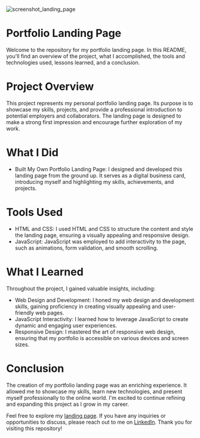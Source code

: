 ![screenshot_landing_page](https://github.com/CLizardi/landing_page/assets/52866379/a6ddc716-1abe-4b9c-91a9-85b7861a3a25)

# Portfolio Landing Page
Welcome to the repository for my portfolio landing page. In this README, you'll find an overview of the project, what I accomplished, the tools and technologies used, lessons learned, and a conclusion.

# Project Overview
This project represents my personal portfolio landing page. Its purpose is to showcase my skills, projects, and provide a professional introduction to potential employers and collaborators. The landing page is designed to make a strong first impression and encourage further exploration of my work.

# What I Did
* Built My Own Portfolio Landing Page: I designed and developed this landing page from the ground up. It serves as a digital business card, introducing myself and highlighting my skills, achievements, and projects.

# Tools Used
* HTML and CSS: I used HTML and CSS to structure the content and style the landing page, ensuring a visually appealing and responsive design.
* JavaScript: JavaScript was employed to add interactivity to the page, such as animations, form validation, and smooth scrolling.

# What I Learned
Throughout the project, I gained valuable insights, including:

* Web Design and Development: I honed my web design and development skills, gaining proficiency in creating visually appealing and user-friendly web pages.
* JavaScript Interactivity: I learned how to leverage JavaScript to create dynamic and engaging user experiences.
* Responsive Design: I mastered the art of responsive web design, ensuring that my portfolio is accessible on various devices and screen sizes.

# Conclusion
The creation of my portfolio landing page was an enriching experience. It allowed me to showcase my skills, learn new technologies, and present myself professionally to the online world. I'm excited to continue refining and expanding this project as I grow in my career.

Feel free to explore my [landing page](https://christianlizardi.com/). If you have any inquiries or opportunities to discuss, please reach out to me on [LinkedIn](https://www.linkedin.com/in/christianalizardi/). Thank you for visiting this repository!
